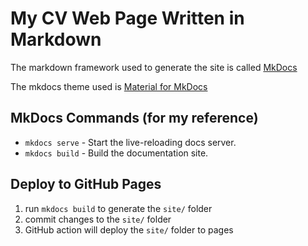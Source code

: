 # My CV Web Page Written in Markdown

The markdown framework used to generate the site is called [MkDocs](https://www.mkdocs.org/user-guide/)

The mkdocs theme used is [Material for MkDocs](https://squidfunk.github.io/mkdocs-material/getting-started/)

## MkDocs Commands (for my reference)

* `mkdocs serve` - Start the live-reloading docs server.
* `mkdocs build` - Build the documentation site.

## Deploy to GitHub Pages

1. run `mkdocs build` to generate the `site/` folder
1. commit changes to the `site/` folder
1. GitHub action will deploy the `site/` folder to pages